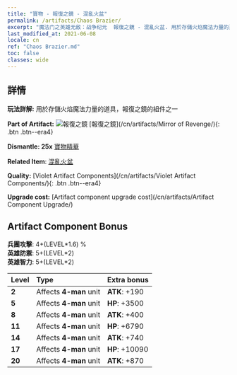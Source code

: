 ```yaml
---
title: "寶物 - 報復之鏡 - 混亂火盆"
permalink: /artifacts/Chaos Brazier/
excerpt: "魔法门之英雄无敌：战争纪元  報復之鏡 - 混亂火盆. 用於存儲火焰魔法力量的道具，報復之鏡的組件之一"
last_modified_at: 2021-06-08
locale: cn
ref: "Chaos Brazier.md"
toc: false
classes: wide
---
```




## 詳情

 **玩法詳解:** 用於存儲火焰魔法力量的道具，報復之鏡的組件之一

 **Part of Artifact:** ![報復之鏡](/images/t/icon_artifact_35.png) [報復之鏡](/cn/artifacts/Mirror of Revenge/){: .btn .btn--era4}

 **Dismantle: 25x** [寶物精華](/cn/Items/con_905/)

 **Related Item**: [混亂火盆](/cn/Items/art_140/)

 **Quality:** [Violet Artifact Components](/cn/artifacts/Violet Artifact Components/){: .btn .btn--era4}

 **Upgrade cost:** [Artifact component upgrade cost](/cn/artifacts/Artifact Component Upgrade/)

## Artifact Component Bonus

  **兵團攻擊**: 4+(LEVEL\*1.6) %<br/>**英雄防禦**: 5+(LEVEL\*2)<br/>**英雄智力**: 5+(LEVEL\*2)

  |  Level  | Type |    Extra bonus  | 
  |:--------|:-----|:----------------| 
  | **2** | Affects **4-man** unit | **ATK**: +190 | 
  | **5** | Affects **4-man** unit | **HP**: +3500 | 
  | **8** | Affects **4-man** unit | **ATK**: +400 | 
  | **11** | Affects **4-man** unit | **HP**: +6790 | 
  | **14** | Affects **4-man** unit | **ATK**: +740 | 
  | **17** | Affects **4-man** unit | **HP**: +10090 | 
  | **20** | Affects **4-man** unit | **ATK**: +870 | 
